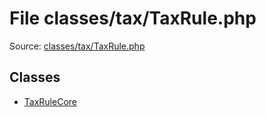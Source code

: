 File classes/tax/TaxRule.php
=========

Source: [classes/tax/TaxRule.php](https://github.com/PrestaShop/PrestaShop/blob/1.5.0.13/classes/tax/TaxRule.php)


Classes
-------

* [TaxRuleCore](class.TaxRuleCore.md)

